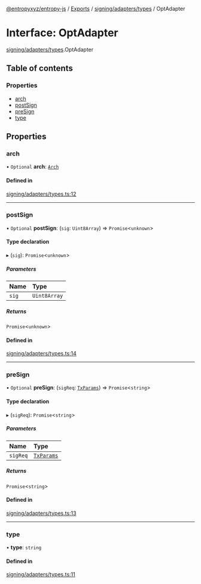 [@entropyxyz/entropy-js](../README.md) / [Exports](../modules.md) / [signing/adapters/types](../modules/signing_adapters_types.md) / OptAdapter

# Interface: OptAdapter

[signing/adapters/types](../modules/signing_adapters_types.md).OptAdapter

## Table of contents

### Properties

- [arch](signing_adapters_types.OptAdapter.md#arch)
- [postSign](signing_adapters_types.OptAdapter.md#postsign)
- [preSign](signing_adapters_types.OptAdapter.md#presign)
- [type](signing_adapters_types.OptAdapter.md#type)

## Properties

### arch

• `Optional` **arch**: [`Arch`](../enums/types.Arch.md)

#### Defined in

[signing/adapters/types.ts:12](https://github.com/entropyxyz/entropy-js/blob/7732646/src/signing/adapters/types.ts#L12)

___

### postSign

• `Optional` **postSign**: (`sig`: `Uint8Array`) => `Promise`\<`unknown`\>

#### Type declaration

▸ (`sig`): `Promise`\<`unknown`\>

##### Parameters

| Name | Type |
| :------ | :------ |
| `sig` | `Uint8Array` |

##### Returns

`Promise`\<`unknown`\>

#### Defined in

[signing/adapters/types.ts:14](https://github.com/entropyxyz/entropy-js/blob/7732646/src/signing/adapters/types.ts#L14)

___

### preSign

• `Optional` **preSign**: (`sigReq`: [`TxParams`](signing.TxParams.md)) => `Promise`\<`string`\>

#### Type declaration

▸ (`sigReq`): `Promise`\<`string`\>

##### Parameters

| Name | Type |
| :------ | :------ |
| `sigReq` | [`TxParams`](signing.TxParams.md) |

##### Returns

`Promise`\<`string`\>

#### Defined in

[signing/adapters/types.ts:13](https://github.com/entropyxyz/entropy-js/blob/7732646/src/signing/adapters/types.ts#L13)

___

### type

• **type**: `string`

#### Defined in

[signing/adapters/types.ts:11](https://github.com/entropyxyz/entropy-js/blob/7732646/src/signing/adapters/types.ts#L11)
